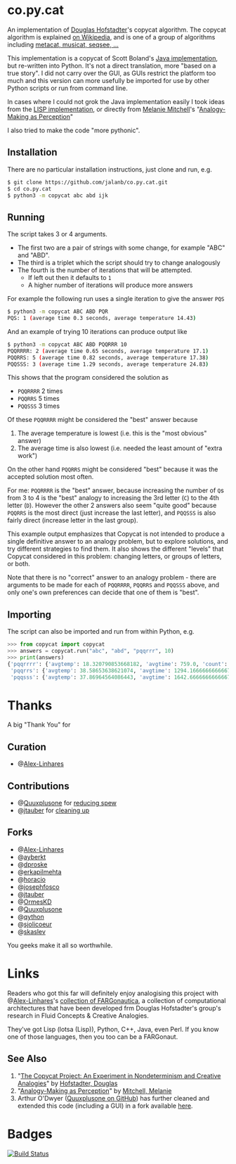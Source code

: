 co.py.cat
=========

An implementation of [Douglas Hofstadter](http://prelectur.stanford.edu/lecturers/hofstadter/)'s copycat algorithm. The copycat algorithm is explained [on Wikipedia](https://en.wikipedia.org/wiki/Copycat_%28software%29), and is one of a group of algorithms including [metacat, musicat, seqsee, ...](https://github.com/Alex-Linhares/FARGonautica)

This implementation is a copycat of Scott Boland's [Java implementation](http://itee.uq.edu.au/~scottb/_Copycat/), but re-written into Python. It's not a direct translation, more "based on a true story". I did not carry over the GUI, as GUIs restrict the platform too much and this version can more usefully be imported for use by other Python scripts or run from command line.

In cases where I could not grok the Java implementation easily I took ideas from the [LISP implementation](http://web.cecs.pdx.edu/~mm/how-to-get-copycat.html), or directly from [Melanie Mitchell](https://en.wikipedia.org/wiki/Melanie_Mitchell)'s "[Analogy-Making as Perception](http://www.amazon.com/Analogy-Making-Perception-Computer-Melanie-Mitchell/dp/0262132893/ref=tmm_hrd_title_0?ie=UTF8&qid=1351269085&sr=1-3)"

I also tried to make the code "more pythonic".

Installation
------------

There are no particular installation instructions, just clone and run, e.g.

```sh
$ git clone https://github.com/jalanb/co.py.cat.git
$ cd co.py.cat
$ python3 -m copycat abc abd ijk
```

Running
-------

The script takes 3 or 4 arguments.

- The first two are a pair of strings with some change, for example "ABC" and "ABD".
- The third is a triplet which the script should try to change analogously
- The fourth is the number of iterations that will be attempted.
  - If left out then it defaults to `1`
  - A higher number of iterations will produce more answers
 

For example the following run uses a single iteration to give the answer `PQS`

```sh
$ python3 -m copycat ABC ABD PQR
PQS: 1 (average time 0.3 seconds, average temperature 14.43)
```

And an example of trying 10 iterations can produce output like

```sh
$ python3 -m copycat ABC ABD PQQRRR 10
PQQRRRR: 2 (average time 0.65 seconds, average temperature 17.1)
PQQRRS: 5 (average time 0.82 seconds, average temperature 17.38)
PQQSSS: 3 (average time 1.29 seconds, average temperature 24.83)
```
This shows that the program considered the solution as

- `PQQRRRR` 2 times
- `PQQRRS` 5 times
- `PQQSSS` 3 times 

Of these `PQQRRRR` might be considered the "best" answer because

1. The average temperature is lowest (i.e. this is the "most obvious" answer)
2. The average time is also lowest (i.e. needed the least amount of "extra work")

On the other hand `PQQRRS` might be considered "best" because it was the accepted solution most often.

For me: `PQQRRRR` is the "best" answer, because increasing the number of `Q`s from 3 to 4 is the "best" analogy to increasing the 3rd letter (`C`) to the 4th letter (`D`). However the other 2 answers also seem "quite good" because `PQQRRS` is the most direct (just increase the last letter), and `PQQSSS` is also fairly direct (increase letter in the last group).

This example output emphasizes that Copycat is not intended to produce a single definitive answer to an analogy problem, but to explore solutions, and try different strategies to find them. It also shows the different "levels" that Copycat considered in this problem: changing letters, or groups of letters, or both.

Note that there is no "correct" answer to an analogy problem - there are arguments to be made for each of `PQQRRRR`, `PQQRRS` and `PQQSSS` above, and only one's own preferences can decide that one of them is "best".

Importing
---------
The script can also be imported and run from within Python, e.g.

```python
>>> from copycat import copycat
>>> answers = copycat.run("abc", "abd", "pqqrrr", 10)
>>> print(answers)
{'pqqrrrr': {'avgtemp': 18.320790853668182, 'avgtime': 759.0, 'count': 1},
 'pqqrrs': {'avgtemp': 38.58653638621074, 'avgtime': 1294.1666666666667, 'count': 6},
 'pqqsss': {'avgtemp': 37.86964564086443, 'avgtime': 1642.6666666666667, 'count': 3}}
```

Thanks
======
A big "Thank You" for

Curation
--------
* @[Alex-Linhares](https://github.com/Alex-Linhares/FARGonautica#projects-to-join-here-desiderata)

Contributions
-------------
* @[Quuxplusone](https://github.com/Quuxplusone) for [reducing spew](https://github.com/jalanb/co.py.cat/pull/8)
* @[jtauber](https://github.com/jtauber) for [cleaning up](https://github.com/jalanb/co.py.cat/pull/3)

Forks
-----
* @[Alex-Linhares](https://github.com/Alex-Linhares/co.py.cat)
* @[ayberkt](https://github.com/ayberkt/co.py.cat)
* @[dproske](https://github.com/dproske/co.py.cat)
* @[erkapilmehta](https://github.com/erkapilmehta/co.py.cat)
* @[horacio](https://github.com/horacio/co.py.cat)
* @[josephfosco](https://github.com/josephfosco/co.py.cat)
* @[jtauber](https://github.com/jtauber/co.py.cat)
* @[OrmesKD](https://github.com/OrmesKD/co.py.cat)
* @[Quuxplusone](https://github.com/Quuxplusone/co.py.cat)
* @[qython](https://github.com/qython/co.py.cat)
* @[sjolicoeur](https://github.com/sjolicoeur/co.py.cat)
* @[skaslev](https://github.com/skaslev/co.py.cat)

You geeks make it all so worthwhile.

Links
=====

Readers who got this far will definitely enjoy analogising this project with @[Alex-Linhares](https://github.com/Alex-Linhares)'s [collection of FARGonautica](https://github.com/Alex-Linhares/FARGonautica#projects-to-join-here-desiderata), a collection of computational architectures that have been developed frm
Douglas Hofstadter's group's research in Fluid Concepts & Creative Analogies. 

They've got Lisp (lotsa (Lisp)), Python, C++, Java, even Perl. If you know one of those languages, then you too can be a FARGonaut. 

See Also
--------
1. "[The Copycat Project: An Experiment in Nondeterminism and Creative Analogies](http://dspace.mit.edu/handle/1721.1/5648)" by [Hofstadter, Douglas](https://en.wikipedia.org/wiki/Douglas_Hofstadter#Academic_career)
1. "[Analogy-Making as Perception](http://www.amazon.com/Analogy-Making-Perception-Computer-Melanie-Mitchell/dp/0262132893/ref=tmm_hrd_title_0?ie=UTF8&qid=1351269085&sr=1-3)" by [Mitchell, Melanie](https://en.wikipedia.org/wiki/Melanie_Mitchell)
1. Arthur O'Dwyer ([Quuxplusone on GitHub]()) has further cleaned and extended this code (including a GUI) in a fork available [here](https://github.com/Quuxplusone/co.py.cat).

Badges
======
[![Build Status](https://travis-ci.org/jalanb/co.py.cat.svg?branch=master)](https://travis-ci.org/jalanb/co.py.cat)

